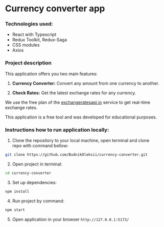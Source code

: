 # Currency converter app

### Technologies used:
- React with Typescript
- Redux Toolkit, Redux-Saga
- CSS modules
- Axios

### Project description
This application offers you two main features:

1. **Currency Converter:** Convert any amount from one currency to another.

2. **Check Rates:** Get the latest exchange rates for any currency.

We use the free plan of the [exchangeratesapi.io](https://exchangeratesapi.io/) service to get real-time exchange rates.

This application is a free tool and was developed for educational purposes.

### Instructions how to run application locally:
1. Clone the repository to your local machine, open terminal and clone repo with command bellow:
```bash 
git clone https://github.com/BudnikOleksii/currency-converter.git
```
2. Open project in terminal:
```bash 
cd currency-converter
```
3. Set up dependencies:
```bash 
npm install
```
4. Run project by command:
```bash 
npm start
```
5. Open application in your browser `http://127.0.0.1:5173/`
